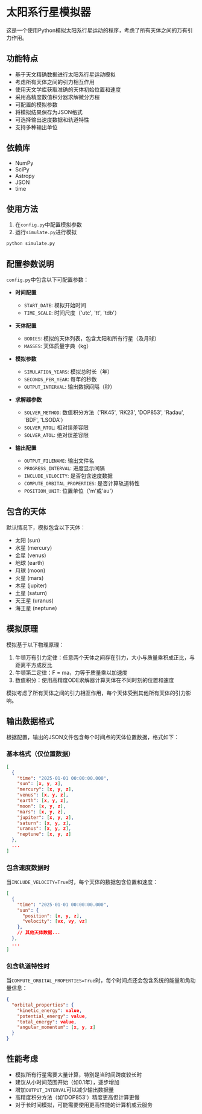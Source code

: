 # 太阳系行星模拟器

这是一个使用Python模拟太阳系行星运动的程序，考虑了所有天体之间的万有引力作用。

## 功能特点

- 基于天文精确数据进行太阳系行星运动模拟
- 考虑所有天体之间的引力相互作用
- 使用天文学库获取准确的天体初始位置和速度
- 采用高精度数值积分器求解微分方程
- 可配置的模拟参数
- 将模拟结果保存为JSON格式
- 可选择输出速度数据和轨道特性
- 支持多种输出单位

## 依赖库

- NumPy
- SciPy
- Astropy
- JSON
- time

## 使用方法

1. 在`config.py`中配置模拟参数
2. 运行`simulate.py`进行模拟

```bash
python simulate.py
```

## 配置参数说明

`config.py`中包含以下可配置参数：

- **时间配置**
  - `START_DATE`: 模拟开始时间
  - `TIME_SCALE`: 时间尺度（'utc', 'tt', 'tdb'）

- **天体配置**
  - `BODIES`: 模拟的天体列表，包含太阳和所有行星（及月球）
  - `MASSES`: 天体质量字典（kg）

- **模拟参数**
  - `SIMULATION_YEARS`: 模拟总时长（年）
  - `SECONDS_PER_YEAR`: 每年的秒数
  - `OUTPUT_INTERVAL`: 输出数据间隔（秒）

- **求解器参数**
  - `SOLVER_METHOD`: 数值积分方法（'RK45', 'RK23', 'DOP853', 'Radau', 'BDF', 'LSODA'）
  - `SOLVER_RTOL`: 相对误差容限
  - `SOLVER_ATOL`: 绝对误差容限

- **输出配置**
  - `OUTPUT_FILENAME`: 输出文件名
  - `PROGRESS_INTERVAL`: 进度显示间隔
  - `INCLUDE_VELOCITY`: 是否包含速度数据
  - `COMPUTE_ORBITAL_PROPERTIES`: 是否计算轨道特性
  - `POSITION_UNIT`: 位置单位（'m'或'au'）

## 包含的天体

默认情况下，模拟包含以下天体：

- 太阳 (sun)
- 水星 (mercury)
- 金星 (venus)
- 地球 (earth)
- 月球 (moon)
- 火星 (mars)
- 木星 (jupiter)
- 土星 (saturn)
- 天王星 (uranus)
- 海王星 (neptune)

## 模拟原理

模拟基于以下物理原理：

1. 牛顿万有引力定律：任意两个天体之间存在引力，大小与质量乘积成正比，与距离平方成反比
2. 牛顿第二定律：F = ma，力等于质量乘以加速度
3. 数值积分：使用高精度ODE求解器计算天体在不同时刻的位置和速度

模拟考虑了所有天体之间的引力相互作用，每个天体受到其他所有天体的引力影响。

## 输出数据格式

根据配置，输出的JSON文件包含每个时间点的天体位置数据，格式如下：

### 基本格式（仅位置数据）

```json
[
  {
    "time": "2025-01-01 00:00:00.000",
    "sun": [x, y, z],
    "mercury": [x, y, z],
    "venus": [x, y, z],
    "earth": [x, y, z],
    "moon": [x, y, z],
    "mars": [x, y, z],
    "jupiter": [x, y, z],
    "saturn": [x, y, z],
    "uranus": [x, y, z],
    "neptune": [x, y, z]
  },
  ...
]
```

### 包含速度数据时

当`INCLUDE_VELOCITY=True`时，每个天体的数据包含位置和速度：

```json
[
  {
    "time": "2025-01-01 00:00:00.000",
    "sun": {
      "position": [x, y, z],
      "velocity": [vx, vy, vz]
    },
    // 其他天体数据...
  },
  ...
]
```

### 包含轨道特性时

当`COMPUTE_ORBITAL_PROPERTIES=True`时，每个时间点还会包含系统的能量和角动量信息：

```json
{
  "orbital_properties": {
    "kinetic_energy": value,
    "potential_energy": value,
    "total_energy": value,
    "angular_momentum": [x, y, z]
  }
}
```

## 性能考虑

- 模拟所有行星需要大量计算，特别是当时间跨度较长时
- 建议从小时间范围开始（如0.1年），逐步增加
- 增加`OUTPUT_INTERVAL`可以减少输出数据量
- 高精度积分方法（如'DOP853'）精度更高但计算更慢
- 对于长时间模拟，可能需要使用更高性能的计算机或云服务 